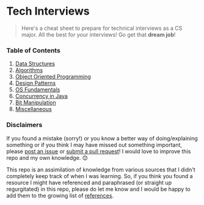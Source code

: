 # Tech Interviews

> Here's a cheat sheet to prepare for technical interviews as a CS major. All the best for your interviews! Go get that **dream job**!

### Table of Contents

1. [Data Structures](1%20-%20Data%20Structures.md)
2. [Algorithms](2%20-%20Algorithms.md)
3. [Object Oriented Programming](3%20-%20Object%20Oriented%20Programming.md)
4. [Design Patterns](4%20-%20Design%20Patterns.md)
5. [OS Fundamentals](5%20-%20OS%20Fundamentals.md)
6. [Concurrency in Java](6%20-%20Concurrency%20in%20Java.md)
7. [Bit Manipulation](7%20-%20Bit%20Manipulation.md)
8. [Miscellaneous](8%20-%20Miscellaneous.md)

### Disclaimers

If you found a mistake (sorry!) or you know a better way of doing/explaining something or if you think I may have missed out something important, please [post an issue](https://github.com/SuyashLakhotia/TechInterview/issues) or [submit a pull request](https://github.com/SuyashLakhotia/TechInterview/pulls)! I would love to improve this repo and my own knowledge. :blush:

This repo is an assimilation of knowledge from various sources that I didn't completely keep track of when I was learning. So, if you think you found a resource I might have referenced and paraphrased (or straight up regurgitated) in this repo, please do let me know and I would be happy to add them to the growing list of [references](References.md).

